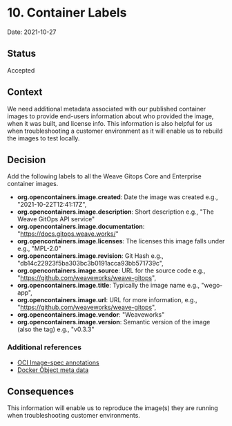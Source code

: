# 10. Container Labels

Date: 2021-10-27

## Status

Accepted

## Context

We need additional metadata associated with our published container images to provide end-users information about who provided the image, when it was built, and license info.  This information is also helpful for us when troubleshooting a customer environment as it will enable us to rebuild the images to test locally.

## Decision

Add the following labels to all the Weave Gitops Core and Enterprise container images.

  * **org.opencontainers.image.created**: Date the image was created e.g., "2021-10-22T12:41:17Z",
  * **org.opencontainers.image.description**: Short description e.g., "The Weave GitOps API service"
  * **org.opencontainers.image.documentation**: "https://docs.gitops.weave.works/"
  * **org.opencontainers.image.licenses**: The licenses this image falls under e.g., "MPL-2.0"
  * **org.opencontainers.image.revision**: Git Hash e.g., "db14c22923f5ba303bc3b0191acca93bb571739c",
  * **org.opencontainers.image.source**: URL for the source code e.g., "https://github.com/weaveworks/weave-gitops",
  * **org.opencontainers.image.title**: Typically the image name e.g., "wego-app",
  * **org.opencontainers.image.url**: URL for more information, e.g., "https://github.com/weaveworks/weave-gitops",
  * **org.opencontainers.image.vendor**: "Weaveworks"
  * **org.opencontainers.image.version**: Semantic version of the image (also the tag) e.g., "v0.3.3"

### Additional references 
* [OCI Image-spec annotations](https://github.com/opencontainers/image-spec/blob/main/annotations.md)
* [Docker Object meta data](https://docs.docker.com/config/labels-custom-metadata/)


## Consequences

This information will enable us to reproduce the image(s) they are running when troubleshooting customer environments.